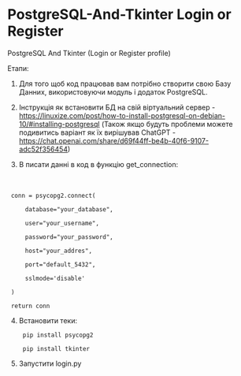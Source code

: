 # PostgreSQL-And-Tkinter Login or Register
PostgreSQL And Tkinter (Login or Register profile)

Етапи:
1. Для того щоб код працював вам потрібно створити свою Базу Данних, використовуючи модуль і додаток PostgreSQL.
2. Інструкція як встановити БД на свій віртуальний сервер - https://linuxize.com/post/how-to-install-postgresql-on-debian-10/#installing-postgresql
 (Також якщо будуть проблеми можете подивитись варіант як їх вирішував ChatGPT - https://chat.openai.com/share/d69f44ff-be4b-40f6-9107-adc52f356454)

3. В писати данні в код в функцію get_connection:

ㅤ
 
     conn = psycopg2.connect(
     
         database="your_database",
         
         user="your_username",
         
         password="your_password",
        
         host="your_addres",
         
         port="default_5432",
         
         sslmode='disable'
        
     )
    
     return conn

4. Встановити теки:
   
        pip install psycopg2
   
        pip install tkinter
5. Запустити login.py
